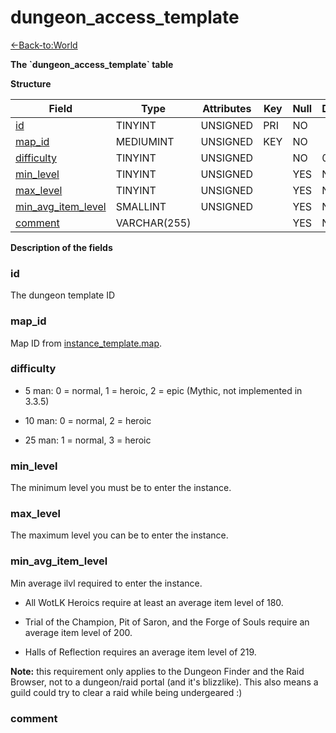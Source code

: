 # dungeon\_access\_template

[<-Back-to:World](database-world.md)

**The \`dungeon\_access\_template\` table**

**Structure**

| Field                       | Type         | Attributes | Key | Null | Default | Extra                                         | Comment |
|-----------------------------|--------------|------------|-----|------|---------|-----------------------------------------------|---------|
| [id][1]                     | TINYINT      | UNSIGNED   | PRI | NO   |         | AUTO_INCREMENT                                |         |
| [map_id][2]                 | MEDIUMINT    | UNSIGNED   | KEY | NO   |         | FK_dungeon_access_template__instance_template |         |
| [difficulty][3]             | TINYINT      | UNSIGNED   |     | NO   | 0       |                                               |         |
| [min_level][4]              | TINYINT      | UNSIGNED   |     | YES  | NULL    |                                               |         |
| [max_level][5]              | TINYINT      | UNSIGNED   |     | YES  | NULL    |                                               |         |
| [min_avg_item_level][6]     | SMALLINT     | UNSIGNED   |     | YES  | NULL    |                                               |         |
| [comment][7]                | VARCHAR(255) |            |     | YES  | NULL    |                                               |         |

[1]: #id
[2]: #map_id
[3]: #difficulty
[4]: #min_level
[5]: #max_level
[6]: #min_avg_item_level
[7]: #comment

**Description of the fields**

### id

The dungeon template ID

### map_id

Map ID from [instance_template.map](instance_template#map).

### difficulty

- 5 man: 0 = normal, 1 = heroic, 2 = epic (Mythic, not implemented in 3.3.5) 

- 10 man: 0 = normal, 2 = heroic 

- 25 man: 1 = normal, 3 = heroic

### min_level

The minimum level you must be to enter the instance.

### max_level

The maximum level you can be to enter the instance.

### min_avg_item_level

Min average ilvl required to enter the instance.

- All WotLK Heroics require at least an average item level of 180.

- Trial of the Champion, Pit of Saron, and the Forge of Souls require an average item level of 200.

- Halls of Reflection requires an average item level of 219.

**Note:** this requirement only applies to the Dungeon Finder and the Raid Browser, not to a dungeon/raid portal (and it's blizzlike). This also means a guild could try to clear a raid while being undergeared :)

### comment
